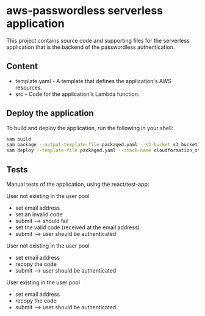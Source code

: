 # aws-passwordless serverless application

This project contains source code and supporting files for the serverless 
application that is the backend of the passwordless authentication. 

## Content
- template.yaml - A template that defines the application's AWS resources.
- src - Code for the application's Lambda function.

## Deploy the application
To build and deploy the application, run the following in your shell:

```bash
sam build
sam package --output-template-file packaged.yaml --s3-bucket s3_bucket_name_ofyourchoice
sam deploy --template-file packaged.yaml --stack-name cloudformation_stack_name_ofyourchoice --capabilities CAPABILITY_IAM
```

## Tests
Manual tests of the application, using the react/test-app: 

User not existing in the user pool
- set email address
- set an invalid code
- submit
  —> should fail
- set the valid code (received at the email address)
- submit
  —> user should be authenticated


User not existing in the user pool
- set email address
- recopy the code
- submit
  —> user should be authenticated

User existing in the user pool
- set email address
- recopy the code
- submit
  —> user should be authenticated

